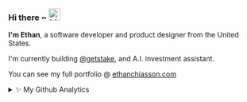 
### Hi there ~ <img src="https://user-images.githubusercontent.com/1303154/88677602-1635ba80-d120-11ea-84d8-d263ba5fc3c0.gif" width="24px" alt="hi">

**I'm Ethan**, a software developer and product designer from the United States.

I'm currently building [@getstake](https://github.com/getstake), and A.I. investment assistant.

You can see my full portfolio @ [ethanchiasson.com](https://ethanchiasson.com)

<details>
<summary>✨ My Github Analytics</summary>
<br />

![Top Langs](https://github-readme-stats.vercel.app/api/top-langs/?username=ethanchiasson&layout=compact&hide=css,html&theme=tokyonight)
</details>



